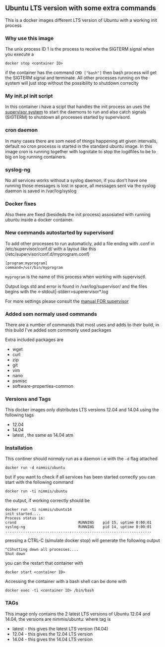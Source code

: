 ## Ubuntu LTS version with some extra commands

This is a docker images different LTS version of Ubuntu with a working init process

### Why use this image

The unix process ID 1 is the process to receive the SIGTERM signal when you execute a 

	docker stop <container ID>

if the container has the command `CMD ["bash"]` then bash process will get the SIGTERM signal and terminate.
All other processes running on the system will just stop without the possibility to shutdown correclty

### My init.pl init script

In this container i have a scipt that handles the init process an uses the [supervisor system](http://supervisord.org/index.html) to start
the daemons to run and also catch signals (SIGTERM) to shutdown all processes started by supervisord.

### cron daemon

In many cases there are som need of things happening att given intervalls, default no cron processs is started
in the standard ubuntu image. In this image cron is running together with logrotate to stop the logdfiles to be
to big on log running containers.

### syslog-ng

No all services works without a syslog daemon, if you don't have one running those messages is lost in space,
all messages sent via the syslog daemon is saved in /var/log/syslog

### Docker fixes 

Also there are fixed (besideds the init process) assosiated with running ubuntu inside a docker container.

### New commands autostarted by supervisord

To add other processes to run automaticly, add a file ending with .conf  in /etc/supervisor/conf.d/ 
with a layout like this (/etc/supervisor/conf.d/myprogram.conf) 

	[program:myprogram]
	command=/usr/bin/myprogram

`myprogram` is the name of this process when working with supervisctl.

Output logs std and error is found in /var/log/supervisor/ and the files begins with the <defined name><-stdout|-stderr>superervisor*.log

For more settings please consult the [manual FOR supervisor](http://supervisord.org/configuration.html#program-x-section-settings)

### Added som normaly used commands

There are a number of commands that most uses and adds to their build, in this build I've added som commonly used packages

Extra included packages are

- wget
- curl
- zip
- git
- vim
- nano
- psmisc
- software-properties-common

### Versions and Tags

This docker images only distributes LTS versions 12.04 and 14.04 using the following tags

- 12.04
- 14.04
- latest , the same as 14.04 atm


### Installation

This continer should normaly run as a daemon i.e with the `-d` flag attached

	docker run -d nimmis/ubuntu

but if you want to check if all services has been started correctly you can start with the following command

	docker run -ti nimmis/ubuntu

the output, if working correctly should be

	docker run -ti nimmis/ubuntu14
	init started....
	Process status is:
	crond                            RUNNING    pid 15, uptime 0:00:01
	syslog-ng                        RUNNING    pid 14, uptime 0:00:01
	..................................................................

pressing a CTRL-C (simulate docker stop)  will generate the following output

	^CShutting down all processes....
	Shut down


you can the restart that container with 

	docker start <container ID>

Accessing the container with a bash shell can be done with

	docker exec -ti <container ID> /bin/bash

### TAGs

This image only contains the 2 latest LTS versions of Ubuntu 12.04 and 14.04, the versions are
nimmis/ubuntu:<tag> where tag is

- latest -  this gives the latest LTS version (14.04)
- 12.04  -  this gives the 12.04 LTS version
- 14.04  -  this gives the 14.04 LTS version


